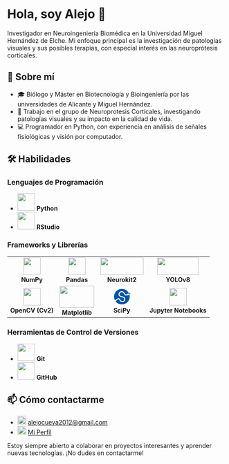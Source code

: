 # Hola, soy Alejo 👋

Investigador en Neuroingeniería Biomédica en la Universidad Miguel Hernández de Elche. Mi enfoque principal es la investigación de patologías visuales y sus posibles terapias, con especial interés en las neuroprótesis corticales.

## 🧬 Sobre mí
- 🎓 Biólogo y Máster en Biotecnología y Bioingeniería por las universidades de Alicante y Miguel Hernández.
- 🧠 Trabajo en el grupo de Neuroprotesis Corticales, investigando patologías visuales y su impacto en la calidad de vida.
- 💻 Programador en Python, con experiencia en análisis de señales fisiológicas y visión por computador.

## 🛠️ Habilidades

### Lenguajes de Programación
- <img src="https://img.icons8.com/color/48/000000/python.png" width="40" height="40"/> **Python**
- <img src="https://www.r-project.org/Rlogo.png" width="40" height="40"/> **RStudio**

### Frameworks y Librerías

<table>
  <tr>
    <td align="center"><img src="https://img.icons8.com/color/48/000000/numpy.png" width="40" height="40"/><br><strong>NumPy</strong></td>
    <td align="center"><img src="https://img.icons8.com/color/48/000000/pandas.png" width="40" height="40"/><br><strong>Pandas</strong></td>
    <td align="center"><img src="https://raw.github.com/neuropsychology/NeuroKit/master/docs/img/banner.png" width="100" height="40"/><br><strong>Neurokit2</strong></td>
    <td align="center"><img src="https://repository-images.githubusercontent.com/535360445/2a2c855b-932c-4625-a30d-3a0b475f1051" width="95" height="40"/><br><strong>YOLOv8</strong></td>
  </tr>
  <tr>
    <td align="center"><img src="https://img.icons8.com/color/48/000000/opencv.png" width="40" height="40"/><br><strong>OpenCV (Cv2)</strong></td>
    <td align="center"><img src="https://matplotlib.org/_static/logo2.svg" width="80" height="50"/><br><strong>Matplotlib</strong></td>
    <td align="center"><img src="https://raw.githubusercontent.com/scipy/scipy/master/doc/source/_static/logo.svg" width="40" height="40"/><br><strong>SciPy</strong></td>
    <td align="center"><img src="https://upload.wikimedia.org/wikipedia/commons/3/38/Jupyter_logo.svg" width="40" height="40"/><br><strong>Jupyter Notebooks</strong></td>
  </tr>
</table>

### Herramientas de Control de Versiones
- <img src="https://img.icons8.com/color/48/000000/git.png" width="40" height="40"/> **Git**
- <img src="https://img.icons8.com/ios-glyphs/30/000000/github.png" width="40" height="40"/> **GitHub**

## 📫 Cómo contactarme
- <img src="https://img.icons8.com/color/48/000000/gmail.png" width="20" height="20"/> alejocueva2012@gmail.com
- <img src="https://img.icons8.com/color/48/000000/linkedin.png" width="20" height="20"/> [Mi Perfil](www.linkedin.com/in/alejandro-cueva-garces)

Estoy siempre abierto a colaborar en proyectos interesantes y aprender nuevas tecnologías. ¡No dudes en contactarme!

